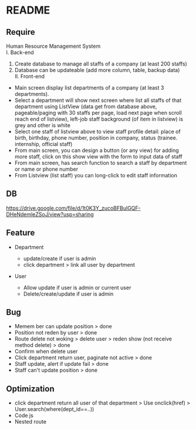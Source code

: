 # README

## Require

Human Resource Management System 				
I. Back-end				
 1. Create database to manage all staffs of a company (at least 200 staffs)				
 2. Database can be updateable (add more column, table, backup data)				
II. Front-end				
- Main screen display list departments of a company (at least 3 departments). 				
- Select a department will show next screen where list all staffs of that department using ListView (data get from database above, pageable/paging with 30 staffs per page, load next page when scroll reach end of listview), left-job staff background (of item in listview) is grey and other is white				
- Select one staff of listview above to view staff profile detail: place of birth, birthday, phone number, position in company, status (trainee. internship, official staff)				
- From main screen, you can design a button (or any view) for adding more staff, click on this show view with the form to input data of staff				
- From main screen, has search function to search a staff by department or name or phone number				
- From Listview (list staff) you can long-click to edit staff information				

## DB

https://drive.google.com/file/d/1t0K3Y_zucoBFBulGQF-DHeNdemleZSoJ/view?usp=sharing

## Feature

- Department
    + update/create if user is admin
    + click department > link all user by department

- User
    + Allow update if user is admin or current user
    + Delete/create/update if user is admin

## Bug

- Memem ber can update position > done
- Position not reden by user > done
- Route delete not woking > delete user > reden show (not receive method delete) > done
- Confirm when delete user 
- Click department return user, paginate not active > done
- Staff update, alert if update fail > done
- Staff can't update position > done

## Optimization

- click department return all user of that department > Use onclick(href) > User.search(where(dept_id==..)) 
- Code js   
- Nested route
